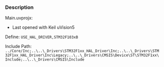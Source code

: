 ### Description

Main.uvprojx:
- Last opened with Keil uVision5

Define:
`USE_HAL_DRIVER,STM32F103xB`

Include Path:
`../Core/Inc;..\..\_Drivers\STM32F1xx_HAL_Driver\Inc;..\..\_Drivers\STM32F1xx_HAL_Driver\Inc\Legacy;..\..\_Drivers\CMSIS\Device\ST\STM32F1xx\Include;..\..\_Drivers\CMSIS\Include`
